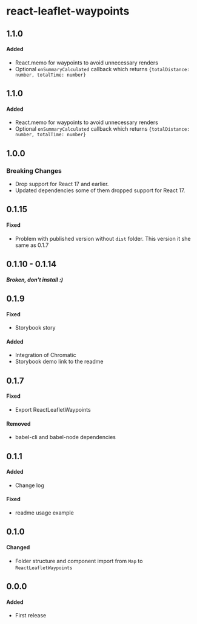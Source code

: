 # react-leaflet-waypoints

## 1.1.0
#### Added
- React.memo for waypoints to avoid unnecessary renders
- Optional `onSummaryCalculated` callback which returns `{totalDistance: number, totalTime: number}`

## 1.1.0
#### Added
- React.memo for waypoints to avoid unnecessary renders
- Optional `onSummaryCalculated` callback which returns `{totalDistance: number, totalTime: number}`

## 1.0.0
### Breaking Changes
- Drop support for React 17 and earlier.
- Updated dependencies some of them dropped support for React 17.

## 0.1.15
#### Fixed
- Problem with published version without `dist` folder. This version it she same as 0.1.7

## 0.1.10 - 0.1.14
##### Broken, don't install :)

## 0.1.9
#### Fixed
- Storybook story
#### Added
- Integration of Chromatic
- Storybook demo link to the readme

## 0.1.7
#### Fixed
- Export ReactLeafletWaypoints
#### Removed
- babel-cli and babel-node dependencies

## 0.1.1
#### Added
- Change log
#### Fixed
- readme usage example

## 0.1.0
#### Changed
- Folder structure and component import from `Map` to `ReactLeafletWaypoints`

## 0.0.0
#### Added
- First release